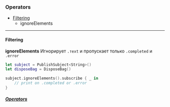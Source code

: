 [/]:# (https://gist.github.com/MinhasKamal/7fdebb7c424d23149140#file-github-markdown-syntax-md)

[/]:# (stackedit.io)

 ### Operators
* [Filtering](#filtering)
	*  ignoreElements
***
#### Filtering
**ignoreElements**
Игнорирует `.тext`  и пропускает только `.completed` и 
`.error`
```swift
let subject = PublishSubject<String>()
let disposeBag = DisposeBag()

subject.ignoreElements().subscribe { _ in 
	// print on .completed or .error
}
```
##### [Operators](#operators)